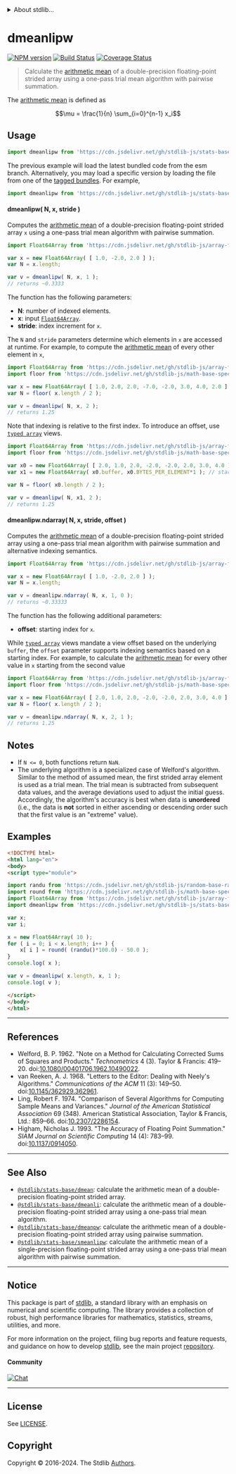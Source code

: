 <!--

@license Apache-2.0

Copyright (c) 2020 The Stdlib Authors.

Licensed under the Apache License, Version 2.0 (the "License");
you may not use this file except in compliance with the License.
You may obtain a copy of the License at

   http://www.apache.org/licenses/LICENSE-2.0

Unless required by applicable law or agreed to in writing, software
distributed under the License is distributed on an "AS IS" BASIS,
WITHOUT WARRANTIES OR CONDITIONS OF ANY KIND, either express or implied.
See the License for the specific language governing permissions and
limitations under the License.

-->


<details>
  <summary>
    About stdlib...
  </summary>
  <p>We believe in a future in which the web is a preferred environment for numerical computation. To help realize this future, we've built stdlib. stdlib is a standard library, with an emphasis on numerical and scientific computation, written in JavaScript (and C) for execution in browsers and in Node.js.</p>
  <p>The library is fully decomposable, being architected in such a way that you can swap out and mix and match APIs and functionality to cater to your exact preferences and use cases.</p>
  <p>When you use stdlib, you can be absolutely certain that you are using the most thorough, rigorous, well-written, studied, documented, tested, measured, and high-quality code out there.</p>
  <p>To join us in bringing numerical computing to the web, get started by checking us out on <a href="https://github.com/stdlib-js/stdlib">GitHub</a>, and please consider <a href="https://opencollective.com/stdlib">financially supporting stdlib</a>. We greatly appreciate your continued support!</p>
</details>

# dmeanlipw

[![NPM version][npm-image]][npm-url] [![Build Status][test-image]][test-url] [![Coverage Status][coverage-image]][coverage-url] <!-- [![dependencies][dependencies-image]][dependencies-url] -->

> Calculate the [arithmetic mean][arithmetic-mean] of a double-precision floating-point strided array using a one-pass trial mean algorithm with pairwise summation.

<section class="intro">

The [arithmetic mean][arithmetic-mean] is defined as

<!-- <equation class="equation" label="eq:arithmetic_mean" align="center" raw="\mu = \frac{1}{n} \sum_{i=0}^{n-1} x_i" alt="Equation for the arithmetic mean."> -->

```math
\mu = \frac{1}{n} \sum_{i=0}^{n-1} x_i
```

<!-- <div class="equation" align="center" data-raw-text="\mu = \frac{1}{n} \sum_{i=0}^{n-1} x_i" data-equation="eq:arithmetic_mean">
    <img src="https://cdn.jsdelivr.net/gh/stdlib-js/stdlib@4415a930fcdcfd8c5ff6a8781a93d88b40ab0e18/lib/node_modules/@stdlib/stats/base/dmeanlipw/docs/img/equation_arithmetic_mean.svg" alt="Equation for the arithmetic mean.">
    <br>
</div> -->

<!-- </equation> -->

</section>

<!-- /.intro -->



<section class="usage">

## Usage

```javascript
import dmeanlipw from 'https://cdn.jsdelivr.net/gh/stdlib-js/stats-base-dmeanlipw@esm/index.mjs';
```
The previous example will load the latest bundled code from the esm branch. Alternatively, you may load a specific version by loading the file from one of the [tagged bundles](https://github.com/stdlib-js/stats-base-dmeanlipw/tags). For example,

```javascript
import dmeanlipw from 'https://cdn.jsdelivr.net/gh/stdlib-js/stats-base-dmeanlipw@v0.2.1-esm/index.mjs';
```

#### dmeanlipw( N, x, stride )

Computes the [arithmetic mean][arithmetic-mean] of a double-precision floating-point strided array `x` using a one-pass trial mean algorithm with pairwise summation.

```javascript
import Float64Array from 'https://cdn.jsdelivr.net/gh/stdlib-js/array-float64@esm/index.mjs';

var x = new Float64Array( [ 1.0, -2.0, 2.0 ] );
var N = x.length;

var v = dmeanlipw( N, x, 1 );
// returns ~0.3333
```

The function has the following parameters:

-   **N**: number of indexed elements.
-   **x**: input [`Float64Array`][@stdlib/array/float64].
-   **stride**: index increment for `x`.

The `N` and `stride` parameters determine which elements in `x` are accessed at runtime. For example, to compute the [arithmetic mean][arithmetic-mean] of every other element in `x`,

```javascript
import Float64Array from 'https://cdn.jsdelivr.net/gh/stdlib-js/array-float64@esm/index.mjs';
import floor from 'https://cdn.jsdelivr.net/gh/stdlib-js/math-base-special-floor@esm/index.mjs';

var x = new Float64Array( [ 1.0, 2.0, 2.0, -7.0, -2.0, 3.0, 4.0, 2.0 ] );
var N = floor( x.length / 2 );

var v = dmeanlipw( N, x, 2 );
// returns 1.25
```

Note that indexing is relative to the first index. To introduce an offset, use [`typed array`][mdn-typed-array] views.

<!-- eslint-disable stdlib/capitalized-comments -->

```javascript
import Float64Array from 'https://cdn.jsdelivr.net/gh/stdlib-js/array-float64@esm/index.mjs';
import floor from 'https://cdn.jsdelivr.net/gh/stdlib-js/math-base-special-floor@esm/index.mjs';

var x0 = new Float64Array( [ 2.0, 1.0, 2.0, -2.0, -2.0, 2.0, 3.0, 4.0 ] );
var x1 = new Float64Array( x0.buffer, x0.BYTES_PER_ELEMENT*1 ); // start at 2nd element

var N = floor( x0.length / 2 );

var v = dmeanlipw( N, x1, 2 );
// returns 1.25
```

#### dmeanlipw.ndarray( N, x, stride, offset )

Computes the [arithmetic mean][arithmetic-mean] of a double-precision floating-point strided array using a one-pass trial mean algorithm with pairwise summation and alternative indexing semantics.

```javascript
import Float64Array from 'https://cdn.jsdelivr.net/gh/stdlib-js/array-float64@esm/index.mjs';

var x = new Float64Array( [ 1.0, -2.0, 2.0 ] );
var N = x.length;

var v = dmeanlipw.ndarray( N, x, 1, 0 );
// returns ~0.33333
```

The function has the following additional parameters:

-   **offset**: starting index for `x`.

While [`typed array`][mdn-typed-array] views mandate a view offset based on the underlying `buffer`, the `offset` parameter supports indexing semantics based on a starting index. For example, to calculate the [arithmetic mean][arithmetic-mean] for every other value in `x` starting from the second value

```javascript
import Float64Array from 'https://cdn.jsdelivr.net/gh/stdlib-js/array-float64@esm/index.mjs';
import floor from 'https://cdn.jsdelivr.net/gh/stdlib-js/math-base-special-floor@esm/index.mjs';

var x = new Float64Array( [ 2.0, 1.0, 2.0, -2.0, -2.0, 2.0, 3.0, 4.0 ] );
var N = floor( x.length / 2 );

var v = dmeanlipw.ndarray( N, x, 2, 1 );
// returns 1.25
```

</section>

<!-- /.usage -->

<section class="notes">

## Notes

-   If `N <= 0`, both functions return `NaN`.
-   The underlying algorithm is a specialized case of Welford's algorithm. Similar to the method of assumed mean, the first strided array element is used as a trial mean. The trial mean is subtracted from subsequent data values, and the average deviations used to adjust the initial guess. Accordingly, the algorithm's accuracy is best when data is **unordered** (i.e., the data is **not** sorted in either ascending or descending order such that the first value is an "extreme" value).

</section>

<!-- /.notes -->

<section class="examples">

## Examples

<!-- eslint no-undef: "error" -->

```html
<!DOCTYPE html>
<html lang="en">
<body>
<script type="module">

import randu from 'https://cdn.jsdelivr.net/gh/stdlib-js/random-base-randu@esm/index.mjs';
import round from 'https://cdn.jsdelivr.net/gh/stdlib-js/math-base-special-round@esm/index.mjs';
import Float64Array from 'https://cdn.jsdelivr.net/gh/stdlib-js/array-float64@esm/index.mjs';
import dmeanlipw from 'https://cdn.jsdelivr.net/gh/stdlib-js/stats-base-dmeanlipw@esm/index.mjs';

var x;
var i;

x = new Float64Array( 10 );
for ( i = 0; i < x.length; i++ ) {
    x[ i ] = round( (randu()*100.0) - 50.0 );
}
console.log( x );

var v = dmeanlipw( x.length, x, 1 );
console.log( v );

</script>
</body>
</html>
```

</section>

<!-- /.examples -->

* * *

<section class="references">

## References

-   Welford, B. P. 1962. "Note on a Method for Calculating Corrected Sums of Squares and Products." _Technometrics_ 4 (3). Taylor & Francis: 419–20. doi:[10.1080/00401706.1962.10490022][@welford:1962a].
-   van Reeken, A. J. 1968. "Letters to the Editor: Dealing with Neely's Algorithms." _Communications of the ACM_ 11 (3): 149–50. doi:[10.1145/362929.362961][@vanreeken:1968a].
-   Ling, Robert F. 1974. "Comparison of Several Algorithms for Computing Sample Means and Variances." _Journal of the American Statistical Association_ 69 (348). American Statistical Association, Taylor & Francis, Ltd.: 859–66. doi:[10.2307/2286154][@ling:1974a].
-   Higham, Nicholas J. 1993. "The Accuracy of Floating Point Summation." _SIAM Journal on Scientific Computing_ 14 (4): 783–99. doi:[10.1137/0914050][@higham:1993a].

</section>

<!-- /.references -->

<!-- Section for related `stdlib` packages. Do not manually edit this section, as it is automatically populated. -->

<section class="related">

* * *

## See Also

-   <span class="package-name">[`@stdlib/stats-base/dmean`][@stdlib/stats/base/dmean]</span><span class="delimiter">: </span><span class="description">calculate the arithmetic mean of a double-precision floating-point strided array.</span>
-   <span class="package-name">[`@stdlib/stats-base/dmeanli`][@stdlib/stats/base/dmeanli]</span><span class="delimiter">: </span><span class="description">calculate the arithmetic mean of a double-precision floating-point strided array using a one-pass trial mean algorithm.</span>
-   <span class="package-name">[`@stdlib/stats-base/dmeanpw`][@stdlib/stats/base/dmeanpw]</span><span class="delimiter">: </span><span class="description">calculate the arithmetic mean of a double-precision floating-point strided array using pairwise summation.</span>
-   <span class="package-name">[`@stdlib/stats-base/smeanlipw`][@stdlib/stats/base/smeanlipw]</span><span class="delimiter">: </span><span class="description">calculate the arithmetic mean of a single-precision floating-point strided array using a one-pass trial mean algorithm with pairwise summation.</span>

</section>

<!-- /.related -->

<!-- Section for all links. Make sure to keep an empty line after the `section` element and another before the `/section` close. -->


<section class="main-repo" >

* * *

## Notice

This package is part of [stdlib][stdlib], a standard library with an emphasis on numerical and scientific computing. The library provides a collection of robust, high performance libraries for mathematics, statistics, streams, utilities, and more.

For more information on the project, filing bug reports and feature requests, and guidance on how to develop [stdlib][stdlib], see the main project [repository][stdlib].

#### Community

[![Chat][chat-image]][chat-url]

---

## License

See [LICENSE][stdlib-license].


## Copyright

Copyright &copy; 2016-2024. The Stdlib [Authors][stdlib-authors].

</section>

<!-- /.stdlib -->

<!-- Section for all links. Make sure to keep an empty line after the `section` element and another before the `/section` close. -->

<section class="links">

[npm-image]: http://img.shields.io/npm/v/@stdlib/stats-base-dmeanlipw.svg
[npm-url]: https://npmjs.org/package/@stdlib/stats-base-dmeanlipw

[test-image]: https://github.com/stdlib-js/stats-base-dmeanlipw/actions/workflows/test.yml/badge.svg?branch=v0.2.1
[test-url]: https://github.com/stdlib-js/stats-base-dmeanlipw/actions/workflows/test.yml?query=branch:v0.2.1

[coverage-image]: https://img.shields.io/codecov/c/github/stdlib-js/stats-base-dmeanlipw/main.svg
[coverage-url]: https://codecov.io/github/stdlib-js/stats-base-dmeanlipw?branch=main

<!--

[dependencies-image]: https://img.shields.io/david/stdlib-js/stats-base-dmeanlipw.svg
[dependencies-url]: https://david-dm.org/stdlib-js/stats-base-dmeanlipw/main

-->

[chat-image]: https://img.shields.io/gitter/room/stdlib-js/stdlib.svg
[chat-url]: https://app.gitter.im/#/room/#stdlib-js_stdlib:gitter.im

[stdlib]: https://github.com/stdlib-js/stdlib

[stdlib-authors]: https://github.com/stdlib-js/stdlib/graphs/contributors

[umd]: https://github.com/umdjs/umd
[es-module]: https://developer.mozilla.org/en-US/docs/Web/JavaScript/Guide/Modules

[deno-url]: https://github.com/stdlib-js/stats-base-dmeanlipw/tree/deno
[deno-readme]: https://github.com/stdlib-js/stats-base-dmeanlipw/blob/deno/README.md
[umd-url]: https://github.com/stdlib-js/stats-base-dmeanlipw/tree/umd
[umd-readme]: https://github.com/stdlib-js/stats-base-dmeanlipw/blob/umd/README.md
[esm-url]: https://github.com/stdlib-js/stats-base-dmeanlipw/tree/esm
[esm-readme]: https://github.com/stdlib-js/stats-base-dmeanlipw/blob/esm/README.md
[branches-url]: https://github.com/stdlib-js/stats-base-dmeanlipw/blob/main/branches.md

[stdlib-license]: https://raw.githubusercontent.com/stdlib-js/stats-base-dmeanlipw/main/LICENSE

[arithmetic-mean]: https://en.wikipedia.org/wiki/Arithmetic_mean

[@stdlib/array/float64]: https://github.com/stdlib-js/array-float64/tree/esm

[mdn-typed-array]: https://developer.mozilla.org/en-US/docs/Web/JavaScript/Reference/Global_Objects/TypedArray

[@welford:1962a]: https://doi.org/10.1080/00401706.1962.10490022

[@vanreeken:1968a]: https://doi.org/10.1145/362929.362961

[@ling:1974a]: https://doi.org/10.2307/2286154

[@higham:1993a]: https://doi.org/10.1137/0914050

<!-- <related-links> -->

[@stdlib/stats/base/dmean]: https://github.com/stdlib-js/stats-base-dmean/tree/esm

[@stdlib/stats/base/dmeanli]: https://github.com/stdlib-js/stats-base-dmeanli/tree/esm

[@stdlib/stats/base/dmeanpw]: https://github.com/stdlib-js/stats-base-dmeanpw/tree/esm

[@stdlib/stats/base/smeanlipw]: https://github.com/stdlib-js/stats-base-smeanlipw/tree/esm

<!-- </related-links> -->

</section>

<!-- /.links -->
